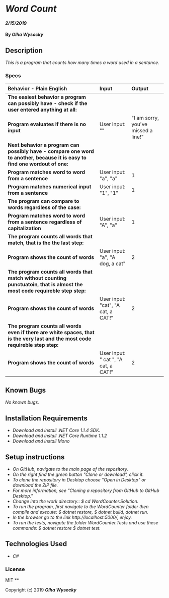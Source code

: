 # _Word Count_

#### _2/15/2019_

#### By _**Olha Wysocky**_

## Description
_This is a program that counts how many times a word used in a sentance._

### Specs
| Behavior - Plain English | Input | Output |
| :-------------     | :------------- | :------------- |
| **The easiest behavior a program can possibly have - check if the user entered anything at all:** |
| **Program evaluates if there is no input** | User input: "" | "I am sorry, you've missed a line!" |
| **Next behavior a program can possibly have - compare one word to another, because it is easy to find one wordout of one:** |
| **Program matches word to word from a sentence** | User input: "a", "a" | 1 |
| **Program matches numerical input from a sentence** | User input: "1", "1" | 1 |
| **The program can compare to words regardless of the case:** |
| **Program matches word to word from a sentence regardless of capitalization** | User input: "A", "a" | 1 |
| **The program counts all words that match, that is the the last step:** |
| **Program shows the count of words** | User input: "a", "A dog, a cat" | 2 |
| **The program counts all words that match without counting punctuatoin, that is almost the most code requireble step step:** |
| **Program shows the count of words** | User input: "cat", "A cat, a CAT!" | 2 |
| **The program counts all words even if there are white spaces, that is the very last and the most code requireble step step:** |
| **Program shows the count of words** | User input: "  cat  ", "A cat, a CAT!" | 2 |

## Known Bugs

_No known bugs._

## Installation Requirements
* _Download and install .NET Core 1.1.4 SDK._
* _Download and install .NET Core Runtime 1.1.2_
* _Download and install Mono_

## Setup instructions
* _On GitHub, navigate to the main page of the repository._
* _On the right find the green button "Clone or download", click it._
* _To clone the repository in Desktop choose "Open in Desktop" or download the ZIP file._
* _For more information, see "Cloning a repository from GitHub to GitHub Desktop."_
* _Change into the work directory:: $ cd WordCounter.Solution._
* _To run the program, first navigate to the WordCounter folder then compile and execute: $ dotnet restore, $ dotnet build, dotnet run._
* _In the browser go to the link http://localhost:5000/, enjoy._
* _To run the tests, novigate the folder WordCounter.Tests and use these commands: $ dotnet restore $ dotnet test._

## Technologies Used

* _C#_

### License
MIT
**

Copyright (c) 2019 **_Olha Wysocky_**
